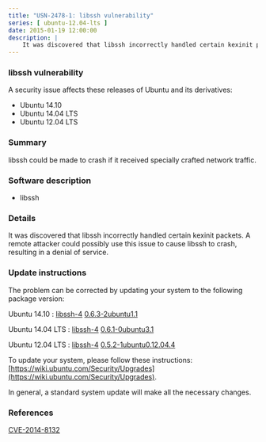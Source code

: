 ```yaml
---
title: "USN-2478-1: libssh vulnerability"
series: [ ubuntu-12.04-lts ]
date: 2015-01-19 12:00:00
description: |
    It was discovered that libssh incorrectly handled certain kexinit packets. A remote attacker could possibly use this issue to cause libssh to crash, resulting in a denial of service. 
--- 
```

 
### libssh vulnerability

A security issue affects these releases of Ubuntu and its derivatives:

* Ubuntu 14.10
* Ubuntu 14.04 LTS
* Ubuntu 12.04 LTS

### Summary

libssh could be made to crash if it received specially crafted network traffic.

### Software description

* libssh 

### Details

It was discovered that libssh incorrectly handled certain kexinit packets. A remote attacker could possibly use this issue to cause libssh to crash, resulting in a denial of service. 

### Update instructions

The problem can be corrected by updating your system to the following package version:

Ubuntu 14.10
 : [libssh-4](https://launchpad.net/ubuntu/+source/libssh) <span> [0.6.3-2ubuntu1.1](https://launchpad.net/ubuntu/+source/libssh/0.6.3-2ubuntu1.1) </span> 

Ubuntu 14.04 LTS
 : [libssh-4](https://launchpad.net/ubuntu/+source/libssh) <span> [0.6.1-0ubuntu3.1](https://launchpad.net/ubuntu/+source/libssh/0.6.1-0ubuntu3.1) </span> 

Ubuntu 12.04 LTS
 : [libssh-4](https://launchpad.net/ubuntu/+source/libssh) <span> [0.5.2-1ubuntu0.12.04.4](https://launchpad.net/ubuntu/+source/libssh/0.5.2-1ubuntu0.12.04.4) </span> 

To update your system, please follow these instructions: [https://wiki.ubuntu.com/Security/Upgrades](https://wiki.ubuntu.com/Security/Upgrades).

In general, a standard system update will make all the necessary changes. 

### References

 [CVE-2014-8132](http://people.ubuntu.com/~ubuntu-security/cve/CVE-2014-8132)
 
